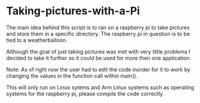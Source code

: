Taking-pictures-with-a-Pi
=========================

The main idea behind this script is to ran on a raspberry pi to take pictures and store them in a specific directory. The raspberry pi in question is to be tied to a weatherballoon.

Although the goal of just taking pictures was met with very little problems I decided to take it further so it could be used for more then one application.

Note: As of right now the user had to edit the code inorder for it to work by changing the values in the function call within main().

This will only run on Linux sytems and Arm Linux systems such as operating systems for the raspberry pi, please compile the code correctly.


